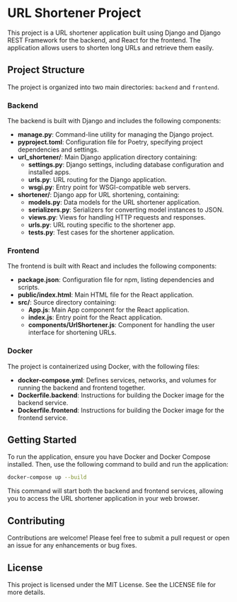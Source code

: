 # URL Shortener Project

This project is a URL shortener application built using Django and Django REST Framework for the backend, and React for the frontend. The application allows users to shorten long URLs and retrieve them easily.

## Project Structure

The project is organized into two main directories: `backend` and `frontend`.

### Backend

The backend is built with Django and includes the following components:

- **manage.py**: Command-line utility for managing the Django project.
- **pyproject.toml**: Configuration file for Poetry, specifying project dependencies and settings.
- **url_shortener/**: Main Django application directory containing:
  - **settings.py**: Django settings, including database configuration and installed apps.
  - **urls.py**: URL routing for the Django application.
  - **wsgi.py**: Entry point for WSGI-compatible web servers.
- **shortener/**: Django app for URL shortening, containing:
  - **models.py**: Data models for the URL shortener application.
  - **serializers.py**: Serializers for converting model instances to JSON.
  - **views.py**: Views for handling HTTP requests and responses.
  - **urls.py**: URL routing specific to the shortener app.
  - **tests.py**: Test cases for the shortener application.

### Frontend

The frontend is built with React and includes the following components:

- **package.json**: Configuration file for npm, listing dependencies and scripts.
- **public/index.html**: Main HTML file for the React application.
- **src/**: Source directory containing:
  - **App.js**: Main App component for the React application.
  - **index.js**: Entry point for the React application.
  - **components/UrlShortener.js**: Component for handling the user interface for shortening URLs.

### Docker

The project is containerized using Docker, with the following files:

- **docker-compose.yml**: Defines services, networks, and volumes for running the backend and frontend together.
- **Dockerfile.backend**: Instructions for building the Docker image for the backend service.
- **Dockerfile.frontend**: Instructions for building the Docker image for the frontend service.

## Getting Started

To run the application, ensure you have Docker and Docker Compose installed. Then, use the following command to build and run the application:

```bash
docker-compose up --build
```

This command will start both the backend and frontend services, allowing you to access the URL shortener application in your web browser.

## Contributing

Contributions are welcome! Please feel free to submit a pull request or open an issue for any enhancements or bug fixes.

## License

This project is licensed under the MIT License. See the LICENSE file for more details.